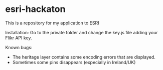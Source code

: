 esri-hackaton 
=============

This is a repository for my application to ESRI

Installation:
Go to the private folder and change the key.js file adding your Flikr API key.
		
Known bugs:
- The heritage layer contains some encoding errors that are displayed.
- Sometimes some pins disappears (expecially in Ireland/UK)
